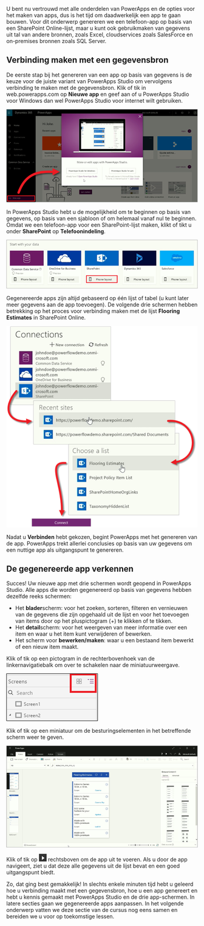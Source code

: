 U bent nu vertrouwd met alle onderdelen van PowerApps en de opties voor het maken van apps, dus is het tijd om daadwerkelijk een app te gaan bouwen. Voor dit onderwerp genereren we een telefoon-app op basis van een SharePoint Online-lijst, maar u kunt ook gebruikmaken van gegevens uit tal van andere bronnen, zoals Excel, cloudservices zoals SalesForce en on-premises bronnen zoals SQL Server.

## <a name="connect-to-a-data-source"></a>Verbinding maken met een gegevensbron
De eerste stap bij het genereren van een app op basis van gegevens is de keuze voor de juiste variant van PowerApps Studio om vervolgens verbinding te maken met de gegevensbron. Klik of tik in web.powerapps.com op **Nieuwe app** en geef aan of u PowerApps Studio voor Windows dan wel PowerApps Studio voor internet wilt gebruiken.

![Aan de slag op web.powerapps.com](./media/learning-create-first-app-powerapps/generate-choose-studio.png)

In PowerApps Studio hebt u de mogelijkheid om te beginnen op basis van gegevens, op basis van een sjabloon of om helemaal vanaf nul te beginnen. Omdat we een telefoon-app voor een SharePoint-lijst maken, klikt of tikt u onder **SharePoint** op **Telefoonindeling**.

![Telefoon-app voor SharePoint-lijst](./media/learning-create-first-app-powerapps/generate-sharepoint-phone.png)

Gegenereerde apps zijn altijd gebaseerd op één lijst of tabel (u kunt later meer gegevens aan de app toevoegen). De volgende drie schermen hebben betrekking op het proces voor verbinding maken met de lijst **Flooring Estimates** in SharePoint Online.

![Verbinding maken met SharePoint Online-lijst](./media/learning-create-first-app-powerapps/generate-connect-list.png)

Nadat u **Verbinden** hebt gekozen, begint PowerApps met het genereren van de app. PowerApps trekt allerlei conclusies op basis van uw gegevens om een nuttige app als uitgangspunt te genereren.

## <a name="explore-the-generated-app"></a>De gegenereerde app verkennen
Succes! Uw nieuwe app met drie schermen wordt geopend in PowerApps Studio. Alle apps die worden gegenereerd op basis van gegevens hebben dezelfde reeks schermen:

* Het **blader**scherm: voor het zoeken, sorteren, filteren en vernieuwen van de gegevens die zijn opgehaald uit de lijst en voor het toevoegen van items door op het pluspictogram (+) te klikken of te tikken.
* Het **detail**scherm: voor het weergeven van meer informatie over een item en waar u het item kunt verwijderen of bewerken.
* Het scherm voor **bewerken/maken**: waar u een bestaand item bewerkt of een nieuw item maakt.

Klik of tik op een pictogram in de rechterbovenhoek van de linkernavigatiebalk om over te schakelen naar de miniatuurweergave. 

![Schakelen tussen weergaven](./media/learning-create-first-app-powerapps/toggle-view.png)

Klik of tik op een miniatuur om de besturingselementen in het betreffende scherm weer te geven.

![De gegenereerde app](./media/learning-create-first-app-powerapps/generate-finished-app.png)

Klik of tik op ![de pijl Voorbeeld van app starten](./media/learning-create-first-app-powerapps/f5-arrow-sm.png) rechtsboven om de app uit te voeren. Als u door de app navigeert, ziet u dat deze alle gegevens uit de lijst bevat en een goed uitgangspunt biedt.

Zo, dat ging best gemakkelijk! In slechts enkele minuten tijd hebt u geleerd hoe u verbinding maakt met een gegevensbron, hoe u een app genereert en hebt u kennis gemaakt met PowerApps Studio en de drie app-schermen. In latere secties gaan we gegenereerde apps aanpassen. In het volgende onderwerp vatten we deze sectie van de cursus nog eens samen en bereiden we u voor op toekomstige lessen.

